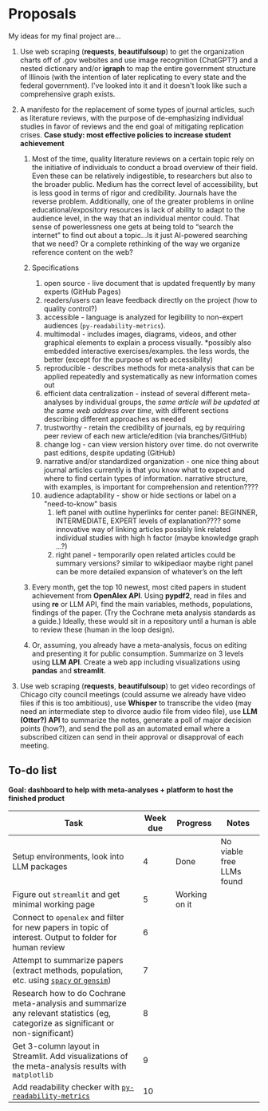 # Proposals
My ideas for my final project are...

1.  Use web scraping (**requests**, **beautifulsoup**) to get the organization charts off of .gov websites and use image recognition (ChatGPT?) and a nested dictionary and/or **igraph** to map the entire government structure of Illinois (with the intention of later replicating to every state and the federal government). I've looked into it and it doesn't look like such a comprehensive graph exists.
2. A manifesto for the replacement of some types of journal articles, such as literature reviews, with the purpose of de-emphasizing individual studies in favor of reviews and the end goal of mitigating replication crises. **Case study: most effective policies to increase student achievement**
   1. Most of the time, quality literature reviews on a certain topic rely on the initiative of individuals to conduct a broad overview of their field. Even these can be relatively indigestible, to researchers but also to the broader public. Medium has the correct level of accessibility, but is less good in terms of rigor and credibility. Journals have the reverse problem. Additionally, one of the greater problems in online educational/expository resources is lack of ability to adapt to the audience level, in the way that an individual mentor could. That sense of powerlessness one gets at being told to “search the internet” to find out about a topic…Is it just AI-powered searching that we need? Or a complete rethinking of the way we organize reference content on the web?
   2. Specifications
      1. open source - live document that is updated frequently by many experts (GitHub Pages)
      2. readers/users can leave feedback directly on the project (how to quality control?)
      3. accessible - language is analyzed for legibility to non-expert audiences (`py-readability-metrics`). 
      4. multimodal - includes images, diagrams, videos, and other graphical elements to explain a process visually. *possibly also embedded interactive exercises/examples. the less words, the better (except for the purpose of web accessibility)
      5. reproducible - describes methods for meta-analysis that can be applied repeatedly and systematically as new information comes out
      6. efficient data centralization - instead of several different meta-analyses by individual groups, the *same article will be updated at the same web address over time*, with different sections describing different approaches as needed
      7. trustworthy - retain the credibility of journals, eg by requiring peer review of each new article/edition (via branches/GitHub)
      8. change log - can view version history over time. do not overwrite past editions, despite updating (GitHub)
      9. narrative and/or standardized organization - one nice thing about journal articles currently is that you know what to expect and where to find certain types of information. narrative structure, with examples, is important for comprehension and retention???? 
      10. audience adaptability - show or hide sections or label on a "need-to-know" basis
          1. left panel with outline hyperlinks for center panel: BEGINNER, INTERMEDIATE, EXPERT levels of explanation???? some innovative way of linking articles possibly link related individual studies with high h factor (maybe knowledge graph ...?) 
          2. right panel - temporarily open related articles could be summary versions? similar to wikipediaor maybe right panel can be more detailed expansion of whatever’s on the left

   3.  Every month, get the top 10 newest, most cited papers in student achievement from **OpenAlex API**. Using **pypdf2**, read in files and using **re** or LLM API, find the main variables, methods, populations, findings of the paper. (Try the Cochrane meta analysis standards as a guide.) Ideally, these would sit in a repository until a human is able to review these (human in the loop design). 
   4. Or, assuming, you already have a meta-analysis, focus on editing and presenting it for public consumption. Summarize on 3 levels using **LLM API**. Create a web app including visualizations using **pandas** and **streamlit**.


3. Use web scraping (**requests**, **beautifulsoup**) to get video recordings of Chicago city council meetings (could assume we already have video files if this is too ambitious), use **Whisper** to transcribe the video (may need an intermediate step to divorce audio file from video file), use **LLM (Otter?) API** to summarize the notes, generate a poll of major decision points (how?), and send the poll as an automated email where a subscribed citizen can send in their approval or disapproval of each meeting.

## To-do list

**Goal: dashboard to help with meta-analyses + platform to host the finished product**

| Task                                                         | Week due | Progress      | Notes                     |
| ------------------------------------------------------------ | -------- | ------------- | ------------------------- |
| Setup environments, look into LLM packages                   | 4        | Done          | No viable free LLMs found |
| Figure out `streamlit` and get minimal working page          | 5        | Working on it |                           |
| Connect to `openalex` and filter for new papers in topic of interest. Output to folder for human review | 6        |               |                           |
| Attempt to summarize papers (extract methods, population, etc. using [`spacy` or `gensim`](https://www.turing.com/kb/5-powerful-text-summarization-techniques-in-python)) | 7        |               |                           |
| Research how to do Cochrane meta-analysis and summarize any relevant statistics (eg, categorize as significant or non-significant) | 8        |               |                           |
| Get 3-column layout in Streamlit. Add visualizations of the meta-analysis results with `matplotlib` | 9        |               |                           |
| Add readability checker with [`py-readability-metrics`](https://levelup.gitconnected.com/determine-the-reading-level-of-a-text-with-python-d2f9dccee6bf) | 10       |               |                           |

